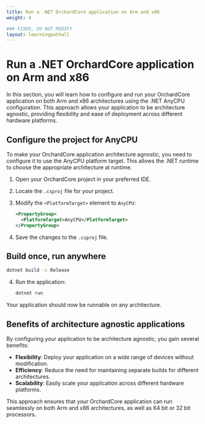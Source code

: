 ```yaml
---
title: Run a .NET OrchardCore application on Arm and x86
weight: 4

### FIXED, DO NOT MODIFY
layout: learningpathall
---
```


# Run a .NET OrchardCore application on Arm and x86

In this section, you will learn how to configure and run your OrchardCore application on both Arm and x86 architectures using the .NET AnyCPU configuration. This approach allows your application to be architecture agnostic, providing flexibility and ease of deployment across different hardware platforms.

## Configure the project for AnyCPU

To make your OrchardCore application architecture agnostic, you need to configure it to use the AnyCPU platform target. This allows the .NET runtime to choose the appropriate architecture at runtime.

1. Open your OrchardCore project in your preferred IDE.
2. Locate the `.csproj` file for your project.
3. Modify the `<PlatformTarget>` element to `AnyCPU`:

   ```xml
   <PropertyGroup>
     <PlatformTarget>AnyCPU</PlatformTarget>
   </PropertyGroup>
   ```

4. Save the changes to the `.csproj` file.

## Build once, run anywhere

   ```bash
   dotnet build -c Release
   ```

4. Run the application:

   ```bash
   dotnet run
   ```

Your application should now be runnable on any architecture.

## Benefits of architecture agnostic applications

By configuring your application to be architecture agnostic, you gain several benefits:

- **Flexibility**: Deploy your application on a wide range of devices without modification.
- **Efficiency**: Reduce the need for maintaining separate builds for different architectures.
- **Scalability**: Easily scale your application across different hardware platforms.

This approach ensures that your OrchardCore application can run seamlessly on both Arm and x86 architectures, as well as 64 bit or 32 bit processors.